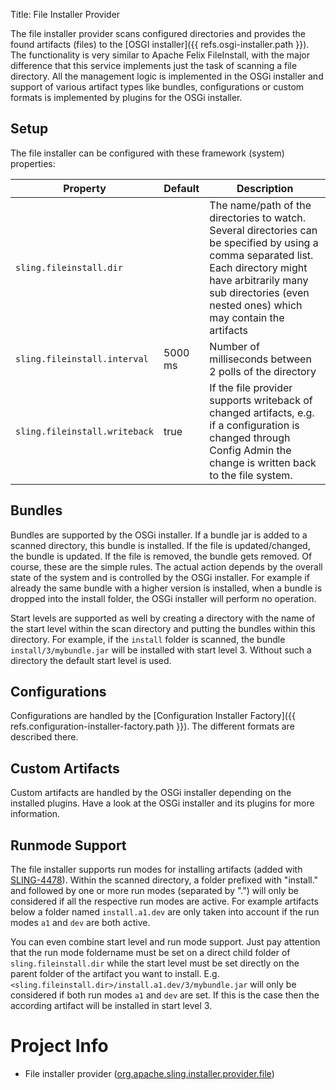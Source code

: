 Title: File Installer Provider

The file installer provider scans configured directories and provides the found artifacts (files) to the [OSGI installer]({{ refs.osgi-installer.path }}). The functionality is very similar to Apache Felix FileInstall, with the major difference that this service implements just the task of scanning a file directory. All the management logic is implemented in the OSGi installer and support of various artifact types like bundles, configurations or custom formats is implemented by plugins for the OSGi installer.

 	 
## Setup
 	 
The file installer can be configured with these framework (system) properties:
 	 
|Property|Default|Description|
|--|--|--|
|`sling.fileinstall.dir`| |The name/path of the directories to watch. Several directories can be specified by using a comma separated list. Each directory might have arbitrarily many sub directories (even nested ones) which may contain the artifacts|
|`sling.fileinstall.interval`|5000 ms|Number of milliseconds between 2 polls of the directory|
|`sling.fileinstall.writeback`|true|If the file provider supports writeback of changed artifacts, e.g. if a configuration is changed through Config Admin the change is written back to the file system.|

## Bundles

Bundles are supported by the OSGi installer. If a bundle jar is added to a scanned directory, this bundle is installed. If the file is updated/changed, the bundle is updated. If the file is removed, the bundle gets removed.
Of course, these are the simple rules. The actual action depends by the overall state of the system and is controlled by the OSGi installer. For example if already the same bundle with a higher version is installed, when a bundle is dropped into the install folder, the OSGi installer will perform no operation.

Start levels are supported as well by creating a directory with the name of the start level within the scan directory and putting the bundles within this directory. For example, if the `install` folder is scanned, the bundle `install/3/mybundle.jar` will be installed with start level 3. Without such a directory the default start level is used.

## Configurations

Configurations are handled by the [Configuration Installer Factory]({{ refs.configuration-installer-factory.path }}). The different formats are described there.
 	 
## Custom Artifacts

Custom artifacts are handled by the OSGi installer depending on the installed plugins. Have a look at the OSGi installer and its plugins for more information.

## Runmode Support

The file installer supports run modes for installing artifacts (added with [SLING-4478](https://issues.apache.org/jira/browse/SLING-4478)). Within the scanned directory, a folder prefixed with "install." and followed by one or more run modes (separated by ".") will only be considered if all the respective run modes are active. For example artifacts below a folder named `install.a1.dev` are only taken into account if the run modes `a1` and `dev` are both active. 

You can even combine start level and run mode support. Just pay attention that the run mode foldername must be set on a direct child folder of `sling.fileinstall.dir` while the start level must be set directly on the parent folder of the artifact you want to install. E.g. `<sling.fileinstall.dir>/install.a1.dev/3/mybundle.jar` will only be considered if both run modes `a1` and `dev` are set. If this is the case then the according artifact will be installed in start level 3.

# Project Info

* File installer provider ([org.apache.sling.installer.provider.file](http://svn.apache.org/repos/asf/sling/trunk/installer/providers/file))
